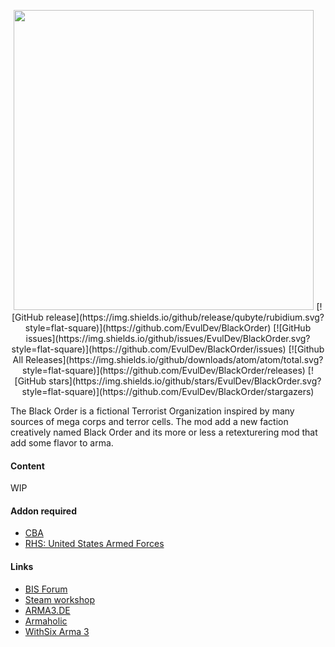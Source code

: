 <p align="center">
    <img src="https://raw.githubusercontent.com/EvulDev/TerroristOrganizationBlackOrder/master/Extra/logo01.png" width="480">
    [![GitHub release](https://img.shields.io/github/release/qubyte/rubidium.svg?style=flat-square)](https://github.com/EvulDev/BlackOrder)
    [![GitHub issues](https://img.shields.io/github/issues/EvulDev/BlackOrder.svg?style=flat-square)](https://github.com/EvulDev/BlackOrder/issues)
    [![Github All Releases](https://img.shields.io/github/downloads/atom/atom/total.svg?style=flat-square)](https://github.com/EvulDev/BlackOrder/releases)
    [![GitHub stars](https://img.shields.io/github/stars/EvulDev/BlackOrder.svg?style=flat-square)](https://github.com/EvulDev/BlackOrder/stargazers)
</p>

<p>The Black Order is a fictional Terrorist Organization inspired by many sources of mega corps and terror cells. The mod add a new faction creatively named Black Order and its more or less a retexturering mod that add some flavor to arma. </p>

#### Content
WIP


#### Addon required
* <a href="https://github.com/CBATeam/CBA_A3/">CBA</a><br>
* <a href="http://www.rhsmods.org/">RHS: United States Armed Forces</a><br>


#### Links
* <a href="https://forums.bistudio.com/topic/189427-terrorist-organization-black-order-v200/?p=3000786">BIS Forum</a><br>
* <a href="http://steamcommunity.com/sharedfiles/filedetails/?id=654170014">Steam workshop</a><br>
* <a href="http://arma3.de/include.php?path=download&contentid=4366">ARMA3.DE</a><br>
* <a href="http://www.armaholic.com/page.php?id=30689">Armaholic</a><br>
* <a href="http://play.withsix.com/arma-3/mods/TcEQ7bnPv0Oa0W4ZYsCX6w/Terrorist-Organization-Black-Order">WithSix Arma 3</a><br>
